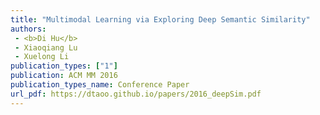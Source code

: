 ```yaml
---  
title: "Multimodal Learning via Exploring Deep Semantic Similarity"  
authors:  
 - <b>Di Hu</b>  
 - Xiaoqiang Lu  
 - Xuelong Li   
publication_types: ["1"]  
publication: ACM MM 2016   
publication_types_name: Conference Paper  
url_pdf: https://dtaoo.github.io/papers/2016_deepSim.pdf  
---  
```

